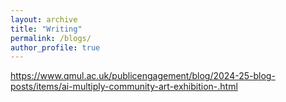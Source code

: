 ```yaml
---
layout: archive
title: "Writing"
permalink: /blogs/
author_profile: true
---
```


https://www.qmul.ac.uk/publicengagement/blog/2024-25-blog-posts/items/ai-multiply-community-art-exhibition-.html
